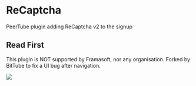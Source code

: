 # ReCaptcha

PeerTube plugin adding ReCaptcha v2 to the signup

## Read First

This plugin is NOT supported by Framasoft, nor any organisation. Forked by BitTube to fix a UI bug after navigation.

![](http://lutim.cpy.re/uWR04Q7m.png)
